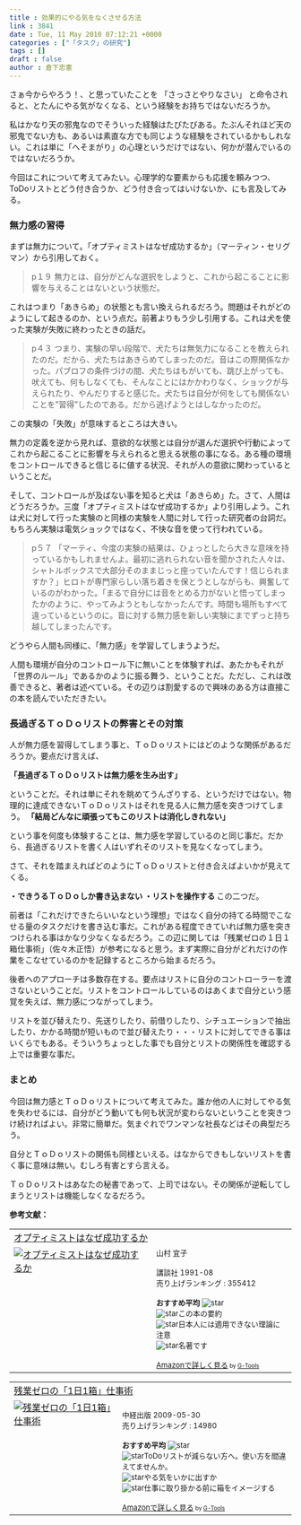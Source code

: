 ```yaml
---
title : 効果的にやる気をなくさせる方法
link : 3841
date : Tue, 11 May 2010 07:12:21 +0000
categories : ["「タスク」の研究"]
tags : []
draft : false
author : 倉下忠憲
---
```


さぁ今からやろう！、と思っていたことを
「さっさとやりなさい」
と命令されると、とたんにやる気がなくなる、という経験をお持ちではないだろうか。

私はかなり天の邪鬼なのでそういった経験はたびたびある。たぶんそれほど天の邪鬼でない方も、あるいは素直な方でも同じような経験をされているかもしれない。これは単に「へそまがり」の心理というだけではない、何かが潜んでいるのではないだろうか。

今回はこれについて考えてみたい。心理学的な要素からも応援を頼みつつ、ToDoリストとどう付き合うか、どう付き合ってはいけないか、にも言及してみる。

<h3>無力感の習得</h3>
まずは無力について。「オプティミストはなぜ成功するか」（マーティン・セリグマン）から引用しておく。

<blockquote>
p１９
無力とは、自分がどんな選択をしようと、これから起こることに影響を与えることはないという状態だ。
</blockquote>

これはつまり「あきらめ」の状態とも言い換えられるだろう。問題はそれがどのようにして起きるのか、という点だ。前著よりもう少し引用する。これは犬を使った実験が失敗に終わったときの話だ。

<blockquote>
p４３
つまり、実験の早い段階で、犬たちは無気力になることを教えられたのだ。だから、犬たちはあきらめてしまったのだ。音はこの際関係なかった。パブロフの条件づけの間、犬たちはもがいても、跳び上がっても、吠えても、何もしなくても、そんなことにはかかわりなく、ショックが与えられたり、やんだりすると感じた。犬たちは自分が何をしても関係ないことを”習得”したのである。だから逃げようとはしなかったのだ。
</blockquote>

この実験の「失敗」が意味するところは大きい。

無力の定義を逆から見れば、意欲的な状態とは自分が選んだ選択や行動によってこれから起こることに影響を与えられると思える状態の事になる。ある種の環境をコントロールできると信じるに値する状況、それが人の意欲に関わっているということだ。

そして、コントロールが及ばない事を知ると犬は「あきらめ」た。さて、人間はどうだろうか。三度「オプティミストはなぜ成功するか」より引用しよう。これは犬に対して行った実験のと同様の実験を人間に対して行った研究者の台詞だ。もちろん実験は電気ショックではなく、不快な音を使って行われている。


<blockquote>
p５７
「マーティ、今度の実験の結果は、ひょっとしたら大きな意味を持っているかもしれませんよ。最初に逃れられない音を聞かされた人々は、シャトルボックスで大部分そのままじっと座っていたんです！信じられますか？」ヒロトが専門家らしい落ち着きを保とうとしながらも、興奮しているのがわかった。「まるで自分には音をとめる力がないと悟ってしまったかのように、やってみようともしなかったんです。時間も場所もすべて違っているというのに。音に対する無力感を新しい実験にまでずっと持ち越してしまったんです。
</blockquote>

どうやら人間も同様に、「無力感」を学習してしまうようだ。

人間も環境が自分のコントロール下に無いことを体験すれば、あたかもそれが「世界のルール」であるかのように振る舞う、ということだ。ただし、これは改善できると、著者は述べている。その辺りは割愛するので興味のある方は直接この本を読んでいただきたい。

<h3>長過ぎるＴｏＤｏリストの弊害とその対策</h3>
人が無力感を習得してしまう事と、ＴｏＤｏリストにはどのような関係があるだろうか。要点だけ言えば、

<strong>「長過ぎるＴｏＤｏリストは無力感を生み出す」</strong>

ということだ。それは単にそれを眺めてうんざりする、というだけではない。物理的に達成できないＴｏＤｏリストはそれを見る人に無力感を突きつけてしまう。
<strong>
「結局どんなに頑張ってもこのリストは消化しきれない」</strong>

という事を何度も体験することは、無力感を学習しているのと同じ事だ。だから、長過ぎるリストを書く人はいずれそのリストを見なくなってしまう。

さて、それを踏まえればどのようにＴｏＤｏリストと付き合えばよいかが見えてくる。

<strong>・できうるＴｏＤｏしか書き込まない
・リストを操作する
</strong>
この二つだ。

前者は「これだけできたらいいなという理想」ではなく自分の持てる時間でこなせる量のタスクだけを書き込む事だ。これがある程度できていれば無力感を突きつけられる事はかなり少なくなるだろう。この辺に関しては「残業ゼロの１日１箱仕事術」（佐々木正悟）が参考になると思う。まず実際に自分がどれだけの作業をこなせているのかを記録するところから始まるだろう。

後者へのアプローチは多数存在する。要点はリストに自分のコントローラーを渡さないということだ。リストをコントロールしているのはあくまで自分という感覚を失えば、無力感につながってしまう。

リストを並び替えたり、先送りしたり、前借りしたり、シチュエーションで抽出したり、かかる時間が短いもので並び替えたり・・・リストに対してできる事はいくらでもある。そういうちょっとした事でも自分とリストの関係性を確認する上では重要な事だ。

<h3>まとめ</h3>
今回は無力感とＴｏＤｏリストについて考えてみた。誰か他の人に対してやる気を失わせるには、自分がどう動いても何も状況が変わらないということを突きつけ続ければよい。非常に簡単だ。気まぐれでワンマンな社長などはその典型だろう。

自分とＴｏＤｏリストの関係も同様といえる。はなからできもしないリストを書く事に意味は無い。むしろ有害とすら言える。

ＴｏＤｏリストはあなたの秘書であって、上司ではない。その関係が逆転してしまうとリストは機能しなくなるだろう。

<strong>参考文献：</strong>
<table  border="0" cellpadding="5"><tr><td colspan="2"><a href="http://www.amazon.co.jp/exec/obidos/ASIN/4062054892/rashita1000-22/" target="_top">オプティミストはなぜ成功するか</a></td></tr><tr><td valign="top"><a href="http://www.amazon.co.jp/exec/obidos/ASIN/4062054892/rashita1000-22/" target="_top"><img src="" border="0" alt="オプティミストはなぜ成功するか" /></a></td><td valign="top"><font size="-1">山村 宜子 <br /><br />講談社  1991-08<br />売り上げランキング : 355412<br /><br /><strong>おすすめ平均  </strong><img src="http://g-images.amazon.com/images/G/01/detail/stars-4-0.gif" alt="star" /><br /><img src="http://g-images.amazon.com/images/G/01/detail/stars-4-0.gif" alt="star" />この本の要約<br /><img src="http://g-images.amazon.com/images/G/01/detail/stars-4-0.gif" alt="star" />日本人には適用できない理論に注意<br /><img src="http://g-images.amazon.com/images/G/01/detail/stars-5-0.gif" alt="star" />名著です<br /><br /><a href="http://www.amazon.co.jp/exec/obidos/ASIN/4062054892/rashita1000-22/" target="_top">Amazonで詳しく見る</a></font><font size="-2"> by <a href="http://www.goodpic.com/mt/aws/index.html" >G-Tools</a></font></td></tr></table>

<table  border="0" cellpadding="5"><tr><td colspan="2"><a href="http://www.amazon.co.jp/exec/obidos/ASIN/480613287X/rashita1000-22/" target="_top">残業ゼロの「1日1箱」仕事術</a></td></tr><tr><td valign="top"><a href="http://www.amazon.co.jp/exec/obidos/ASIN/480613287X/rashita1000-22/" target="_top"><img src="http://ecx.images-amazon.com/images/I/51fbeDz-kUL._SL160_.jpg" border="0" alt="残業ゼロの「1日1箱」仕事術" /></a></td><td valign="top"><font size="-1"><br />中経出版  2009-05-30<br />売り上げランキング : 14980<br /><br /><strong>おすすめ平均  </strong><img src="http://g-images.amazon.com/images/G/01/detail/stars-4-5.gif" alt="star" /><br /><img src="http://g-images.amazon.com/images/G/01/detail/stars-4-0.gif" alt="star" />ToDoリストが減らない方へ。使い方を間違えてませんか。<br /><img src="http://g-images.amazon.com/images/G/01/detail/stars-4-0.gif" alt="star" />やる気をいかに出すか<br /><img src="http://g-images.amazon.com/images/G/01/detail/stars-5-0.gif" alt="star" />仕事に取り掛かる前に箱をイメージする<br /><br /><a href="http://www.amazon.co.jp/exec/obidos/ASIN/480613287X/rashita1000-22/" target="_top">Amazonで詳しく見る</a></font><font size="-2"> by <a href="http://www.goodpic.com/mt/aws/index.html" >G-Tools</a></font></td></tr></table>

